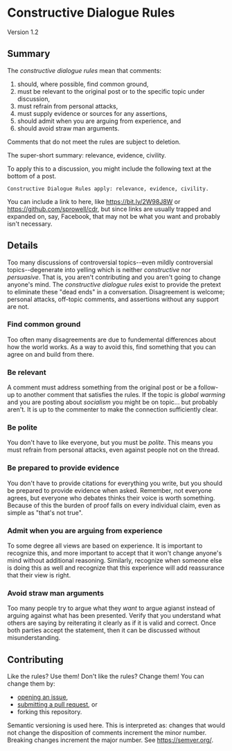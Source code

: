 # Constructive Dialogue Rules

Version 1.2


## Summary

The _constructive dialogue rules_ mean that comments:

1. should, where possible, find common ground,
2. must be relevant to the original post or to the specific topic under discussion,
3. must refrain from personal attacks,
4. must supply evidence or sources for any assertions,
5. should admit when you are arguing from experience, and
6. should avoid straw man arguments.

Comments that do not meet the rules are subject to deletion.

The super-short summary: relevance, evidence, civility.

To apply this to a discussion, you might include the following text at the bottom of a post.

    Constructive Dialogue Rules apply: relevance, evidence, civility.
    
You can include a link to here, like https://bit.ly/2W98J8W or https://github.com/sprowell/cdr, but since links are usually trapped and expanded on, say, Facebook, that may not be what you want and probably isn't necessary.


## Details

Too many discussions of controversial topics--even mildly controversial topics--degenerate into yelling which is neither _constructive_ nor _persuasive_.  That is, you aren't contributing and you aren't going to change anyone's mind.  The _constructive dialogue rules_ exist to provide the pretext to eliminate these "dead ends" in a conversation.  Disagreement is welcome; personal attacks, off-topic comments, and assertions without any support are not.

### Find common ground
Too often many disagreements are due to fundemental differences about how the world works.  As a way to avoid this, find something that you can agree on and build from there.

### Be relevant
A comment must address something from the original post or be a follow-up to another comment that satisfies the rules.  If the topic is _global warming_ and you are posting about _socialism_ you might be on topic... but probably aren't.  It is up to the commenter to make the connection sufficiently clear.

### Be polite
You don't have to like everyone, but you must be _polite_.  This means you must refrain from personal attacks, even against people not on the thread.

### Be prepared to provide evidence
You don't have to provide citations for everything you write, but you should be prepared to provide evidence when asked.  Remember, not everyone agrees, but everyone who debates thinks their voice is worth something.  Because of this the burden of proof falls on every individual claim, even as simple as "that's not true".

### Admit when you are arguing from experience
To some degree all views are based on experience.  It is important to recognize this, and more important to accept that it won't change anyone's mind without additional reasoning.  Similarly, recognize when someone else is doing this as well and recognize that this experience will add reassurance that their view is right.

### Avoid straw man arguments
Too many people try to argue what they *want* to argue agianst instead of arguing against what has been presented.  Verify that you understand what others are saying by reiterating it clearly as if it is valid and correct.  Once both parties accept the statement, then it can be discussed without misunderstanding.


## Contributing

Like the rules?  Use them!  Don't like the rules?  Change them!  You can change them by:

* [opening an issue][issue],
* [submitting a pull request][pull], or
* forking this repository.

Semantic versioning is used here.  This is interpreted as: changes that would not change the disposition of comments increment the minor number.  Breaking changes increment the major number.  See https://semver.org/.

[semver]: https://semver.org/
[issue]: https://github.com/sprowell/cdr/issues
[pull]: https://github.com/sprowell/cdr/pulls

